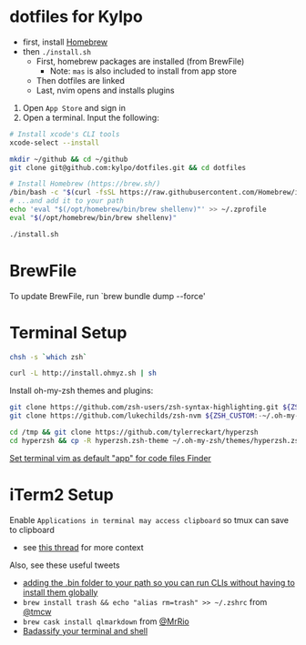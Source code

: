# dotfiles for Kylpo
- first, install [Homebrew](https://brew.sh/)
- then `./install.sh`
  - First, homebrew packages are installed (from BrewFile)
    - Note: `mas` is also included to install from app store
  - Then dotfiles are linked
  - Last, nvim opens and installs plugins

1. Open `App Store` and sign in
2. Open a terminal. Input the following:

```sh
# Install xcode's CLI tools
xcode-select --install

mkdir ~/github && cd ~/github
git clone git@github.com:kylpo/dotfiles.git && cd dotfiles

# Install Homebrew (https://brew.sh/)
/bin/bash -c "$(curl -fsSL https://raw.githubusercontent.com/Homebrew/install/HEAD/install.sh)"
# ...and add it to your path
echo 'eval "$(/opt/homebrew/bin/brew shellenv)"' >> ~/.zprofile
eval "$(/opt/homebrew/bin/brew shellenv)"

./install.sh
```

BrewFile
======
To update BrewFile, run `brew bundle dump --force'

Terminal Setup
======
```sh
chsh -s `which zsh`

curl -L http://install.ohmyz.sh | sh
```

Install oh-my-zsh themes and plugins:
```sh
git clone https://github.com/zsh-users/zsh-syntax-highlighting.git ${ZSH_CUSTOM:-~/.oh-my-zsh/custom}/plugins/zsh-syntax-highlighting
git clone https://github.com/lukechilds/zsh-nvm ${ZSH_CUSTOM:-~/.oh-my-zsh/custom}/plugins/zsh-nvm

cd /tmp && git clone https://github.com/tylerreckart/hyperzsh
cd hyperzsh && cp -R hyperzsh.zsh-theme ~/.oh-my-zsh/themes/hyperzsh.zsh-theme
```

[Set terminal vim as default "app" for code files Finder](https://www.youtube.com/watch?v=DBUuhvS8nZ8&feature=youtu.be)

iTerm2 Setup
=======

Enable `Applications in terminal may access clipboard` so tmux can save to
clipboard
- see [this
  thread](https://github.com/tmux/tmux/issues/592#issuecomment-255763680) for more context

Also, see these useful tweets
- [adding the .bin folder to your path so you can run CLIs without having to install them globally](https://twitter.com/ariabuckles/status/772209060506587136)
- `brew install trash && echo "alias rm=trash" >> ~/.zshrc` from [@tmcw](https://twitter.com/tmcw/status/784466696308400128)
- `brew cask install qlmarkdown` from [@MrRio](https://twitter.com/MrRio/status/784841830991007744)
- [Badassify your terminal and shell](http://jilles.me/badassify-your-terminal-and-shell/)
